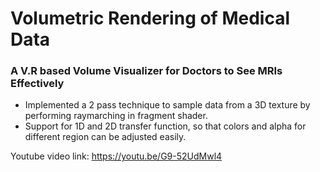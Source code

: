 # Volumetric Rendering of Medical Data 
### A V.R based Volume Visualizer for Doctors to See MRIs Effectively

- Implemented a 2 pass technique to sample data from a 3D texture by performing raymarching in fragment shader.
- Support for 1D and 2D transfer function, so that colors and alpha for different region can be adjusted easily.

Youtube video link: https://youtu.be/G9-52UdMwl4
